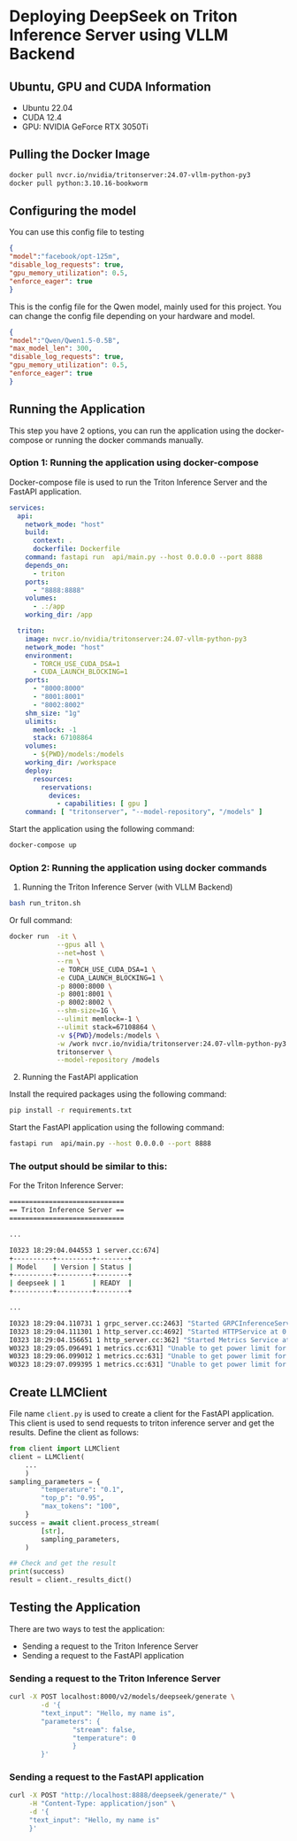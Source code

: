 # Deploying DeepSeek on Triton Inference Server using VLLM Backend

## Ubuntu, GPU and CUDA Information
- Ubuntu 22.04
- CUDA 12.4
- GPU: NVIDIA GeForce RTX 3050Ti
## Pulling the Docker Image
```bash
docker pull nvcr.io/nvidia/tritonserver:24.07-vllm-python-py3
docker pull python:3.10.16-bookworm

```

## Configuring the model

You can use this config file to testing
```json
{
"model":"facebook/opt-125m",
"disable_log_requests": true,
"gpu_memory_utilization": 0.5,
"enforce_eager": true
}
```

This is the config file for the Qwen model, mainly used for this project.
You can change the config file depending on your hardware and model.
```json
{
"model":"Qwen/Qwen1.5-0.5B",
"max_model_len": 300,
"disable_log_requests": true,
"gpu_memory_utilization": 0.5,
"enforce_eager": true
}
```


## Running the Application
This step you have 2 options, you can run the application using the docker-compose or running the docker commands manually.

### Option 1: Running the application using docker-compose

Docker-compose file is used to run the Triton Inference Server and the FastAPI application.
```yaml
services:
  api:
    network_mode: "host"
    build:
      context: .
      dockerfile: Dockerfile
    command: fastapi run  api/main.py --host 0.0.0.0 --port 8888
    depends_on:
      - triton
    ports:
      - "8888:8888"
    volumes:
      - .:/app
    working_dir: /app

  triton:
    image: nvcr.io/nvidia/tritonserver:24.07-vllm-python-py3
    network_mode: "host"
    environment:
      - TORCH_USE_CUDA_DSA=1
      - CUDA_LAUNCH_BLOCKING=1
    ports:
      - "8000:8000"
      - "8001:8001"
      - "8002:8002"
    shm_size: "1g"
    ulimits:
      memlock: -1
      stack: 67108864
    volumes:
      - ${PWD}/models:/models
    working_dir: /workspace
    deploy:
      resources:
        reservations:
          devices:
            - capabilities: [ gpu ]
    command: [ "tritonserver", "--model-repository", "/models" ]

```

Start the application using the following command:
```bash
docker-compose up
```

### Option 2: Running the application using docker commands
1. Running the Triton Inference Server (with VLLM Backend)
```bash
bash run_triton.sh
```
Or full command:
```bash
docker run  -it \
            --gpus all \
            --net=host \
            --rm \
            -e TORCH_USE_CUDA_DSA=1 \
            -e CUDA_LAUNCH_BLOCKING=1 \
            -p 8000:8000 \
            -p 8001:8001 \
            -p 8002:8002 \
            --shm-size=1G \
            --ulimit memlock=-1 \
            --ulimit stack=67108864 \
            -v ${PWD}/models:/models \
            -w /work nvcr.io/nvidia/tritonserver:24.07-vllm-python-py3 \
            tritonserver \
            --model-repository /models
```
2. Running the FastAPI application

Install the required packages using the following command:
```bash
pip install -r requirements.txt
```

Start the FastAPI application using the following command:
```bash
fastapi run  api/main.py --host 0.0.0.0 --port 8888
```
### The output should be similar to this:
For the Triton Inference Server:
```bash
=============================
== Triton Inference Server ==
=============================

...

I0323 18:29:04.044553 1 server.cc:674] 
+----------+---------+--------+
| Model    | Version | Status |
+----------+---------+--------+
| deepseek | 1       | READY  |
+----------+---------+--------+

...

I0323 18:29:04.110731 1 grpc_server.cc:2463] "Started GRPCInferenceService at 0.0.0.0:8001"
I0323 18:29:04.111301 1 http_server.cc:4692] "Started HTTPService at 0.0.0.0:8000"
I0323 18:29:04.156651 1 http_server.cc:362] "Started Metrics Service at 0.0.0.0:8002"
W0323 18:29:05.096491 1 metrics.cc:631] "Unable to get power limit for GPU 0. Status:Success, value:0.000000"
W0323 18:29:06.099012 1 metrics.cc:631] "Unable to get power limit for GPU 0. Status:Success, value:0.000000"
W0323 18:29:07.099395 1 metrics.cc:631] "Unable to get power limit for GPU 0. Status:Success, value:0.000000"
```

## Create LLMClient

File name `client.py` is used to create a client for the FastAPI application. 
This client is used to send requests to triton inference server and get the results.
Define the client as follows:

```python
from client import LLMClient
client = LLMClient(
    ...
    )
sampling_parameters = {
        "temperature": "0.1",
        "top_p": "0.95",
        "max_tokens": "100",
    }
success = await client.process_stream(
        [str],
        sampling_parameters,
    )

## Check and get the result
print(success)
result = client._results_dict()
```

## Testing the Application
There are two ways to test the application:
- Sending a request to the Triton Inference Server
- Sending a request to the FastAPI application

### Sending a request to the Triton Inference Server
```bash
curl -X POST localhost:8000/v2/models/deepseek/generate \
        -d '{
        "text_input": "Hello, my name is", 
        "parameters": {
                "stream": false, 
                "temperature": 0
                }
        }'
```

### Sending a request to the FastAPI application
```bash
curl -X POST "http://localhost:8888/deepseek/generate/" \
     -H "Content-Type: application/json" \
     -d '{
     "text_input": "Hello, my name is"
     }'
```
